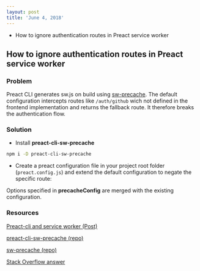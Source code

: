 ```yaml
---
layout: post
title: 'June 4, 2018'
---
```


- How to ignore authentication routes in Preact service worker

## How to ignore authentication routes in Preact service worker

### Problem

Preact CLI generates sw.js on build using [sw-precache](https://github.com/GoogleChromeLabs/sw-precache). The default configuration intercepts routes like `/auth/github` wich not defined in the frontend implementation and returns the fallback route. It therefore breaks the authentication flow.

### Solution

- Install **preact-cli-sw-precache**

```bash
npm i -D preact-cli-sw-precache
```

- Create a preact configuration file in your project root folder (`preact.config.js`) and extend the default configuration to negate the specific route:

<script src="https://gist.github.com/felipewer/da39cb2f11408a690abf4cd9fbc381c8.js"></script>

Options specified in **precacheConfig** are merged with the existing configuration.

### Resources

[Preact-cli and service worker (Post)](https://medium.com/@prateekbh/preact-cli-and-service-worker-2e0f034157e7)

[preact-cli-sw-precache (repo)](https://github.com/prateekbh/preact-cli-sw-precache)

[sw-precache (repo)](https://github.com/GoogleChromeLabs/sw-precache)

[Stack Overflow answer](https://stackoverflow.com/a/48649266)